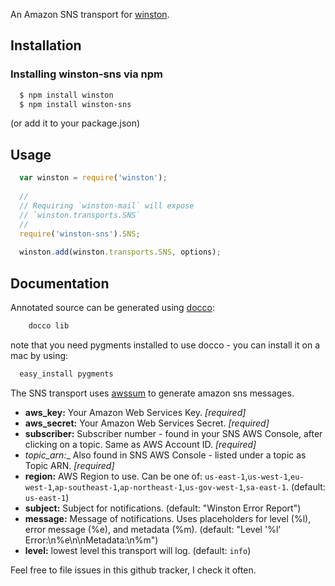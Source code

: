An Amazon SNS transport for [winston][0].

## Installation

### Installing winston-sns via npm

``` sh
  $ npm install winston
  $ npm install winston-sns
```
(or add it to your package.json)

## Usage
``` js
  var winston = require('winston');
  
  //
  // Requiring `winston-mail` will expose 
  // `winston.transports.SNS`
  //
  require('winston-sns').SNS;
  
  winston.add(winston.transports.SNS, options);
```

## Documentation

Annotated source can be generated using [docco](https://github.com/jashkenas/docco):
``` sh
	docco lib
```
note that you need pygments installed to use docco - you can install it on a mac by using:
``` sh
  easy_install pygments
```

The SNS transport uses [awssum](https://github.com/appsattic/node-awssum) to generate amazon sns messages.

* __aws_key:__ Your Amazon Web Services Key. *[required]*
* __aws_secret:__ Your Amazon Web Services Secret. *[required]*
* __subscriber:__ Subscriber number - found in your SNS AWS Console, after clicking on a topic. Same as AWS Account ID. *[required]*
* __topic_arn_:__ Also found in SNS AWS Console - listed under a topic as Topic ARN. *[required]*
* __region:__ AWS Region to use. Can be one of: `us-east-1`,`us-west-1`,`eu-west-1`,`ap-southeast-1`,`ap-northeast-1`,`us-gov-west-1`,`sa-east-1`. (default: `us-east-1`)
* __subject:__ Subject for notifications. (default: "Winston Error Report")
* __message:__ Message of notifications. Uses placeholders for level (%l), error message (%e), and metadata (%m). (default: "Level '%l' Error:\n%e\n\nMetadata:\n%m")
* __level:__ lowest level this transport will log. (default: `info`)

Feel free to file issues in this github tracker, I check it often.

[0]: https://github.com/flatiron/winston

